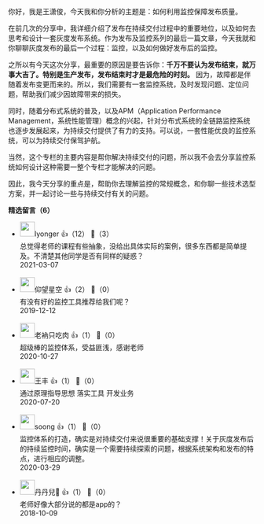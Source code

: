 你好，我是王潇俊，今天我和你分析的主题是：如何利用监控保障发布质量。

在前几次的分享中，我详细介绍了发布在持续交付过程中的重要地位，以及如何去思考和设计一套灰度发布系统。作为发布及监控系列的最后一篇文章，今天我就和你聊聊灰度发布的最后一个过程：监控，以及如何做好发布后的监控。

之所以有今天这次分享，最重要的原因是要告诉你：**千万不要认为发布结束，就万事大吉了。特别是生产发布，发布结束时才是最危险的时刻。** 因为，故障都是伴随着发布变更而来的。所以，我们需要有一套监控系统，及时发现问题、定位问题，帮助我们减少因故障带来的损失。

同时，随着分布式系统的普及，以及APM（Application Performance Management，系统性能管理）概念的兴起，针对分布式系统的全链路监控系统也逐步发展起来，为持续交付提供了有力的支持。可以说，一套性能优良的监控系统，可以为持续交付保驾护航。

当然，这个专栏的主要内容是帮你解决持续交付的问题，所以我不会去分享监控系统如何设计这种需要一整个专栏才能解决的问题。

因此，我今天分享的重点是，帮助你去理解监控的常规概念，和你聊一些技术选型方案，并一起讨论一些与持续交付有关的问题。
<div><strong>精选留言（6）</strong></div><ul>
<li><img src="https://static001.geekbang.org/account/avatar/00/14/0c/30/d4737cd5.jpg" width="30px"><span>lyonger</span> 👍（12） 💬（3）<div>总觉得老师的课程有些抽象，没给出具体实际的案例，很多东西都是简单提及。不清楚其他同学是否有同样的疑惑？</div>2021-03-07</li><br/><li><img src="https://static001.geekbang.org/account/avatar/00/11/0b/9f/788b964e.jpg" width="30px"><span>仰望星空</span> 👍（2） 💬（0）<div>有没有好的监控工具推荐给我们呢？</div>2019-12-12</li><br/><li><img src="http://thirdwx.qlogo.cn/mmopen/vi_32/Ug0tqzEkGlUopeZqF3icbATJFbsNVYwSG0gTK2PEJbYqg3LBMooE6hUkaZ4w3PMOGwmWAYyJeyu79sjzSJCKu7Q/132" width="30px"><span>老衲只吃肉</span> 👍（1） 💬（0）<div>超级棒的监控体系，受益匪浅，感谢老师</div>2020-10-27</li><br/><li><img src="https://static001.geekbang.org/account/avatar/00/10/8c/07/b4ea8f10.jpg" width="30px"><span>王丰</span> 👍（1） 💬（0）<div>通过原理指导思想 落实工具 开发业务</div>2020-07-20</li><br/><li><img src="https://static001.geekbang.org/account/avatar/00/10/05/62/0a4e5831.jpg" width="30px"><span>soong</span> 👍（1） 💬（0）<div>监控体系的打造，确实是对持续交付来说很重要的基础支撑！关于灰度发布后的持续监控时间，确实是一个需要持续探索的问题，根据系统架构和发布的特点，进行相应的调整。</div>2020-03-29</li><br/><li><img src="https://static001.geekbang.org/account/avatar/00/11/d9/3b/8c0134be.jpg" width="30px"><span>丹丹兒🍥</span> 👍（1） 💬（0）<div>老师好像大部分说的都是app的？</div>2018-10-09</li><br/>
</ul>